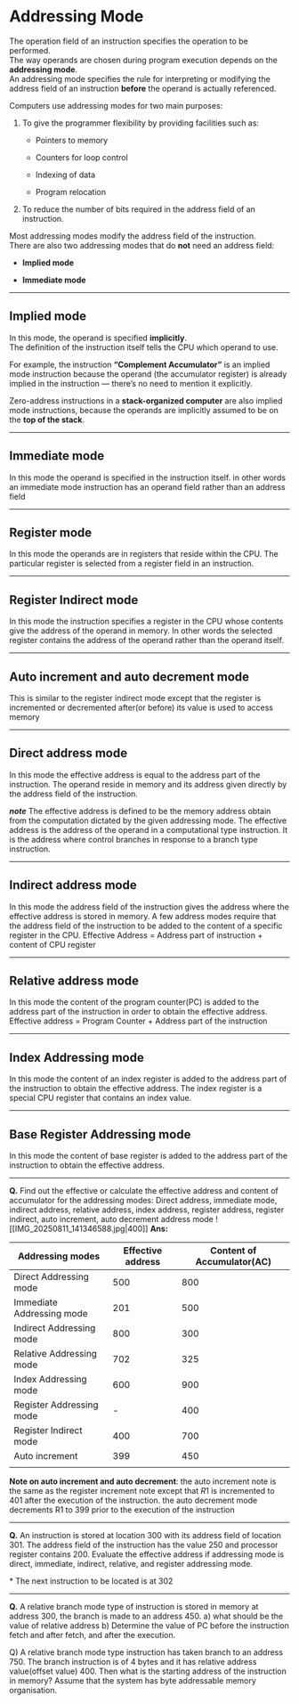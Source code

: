 # Addressing Mode
The operation field of an instruction specifies the operation to be performed.  
The way operands are chosen during program execution depends on the **addressing mode**.  
An addressing mode specifies the rule for interpreting or modifying the address field of an instruction **before** the operand is actually referenced.

Computers use addressing modes for two main purposes:

1. To give the programmer flexibility by providing facilities such as:
    
    - Pointers to memory
        
    - Counters for loop control
        
    - Indexing of data
        
    - Program relocation
        
2. To reduce the number of bits required in the address field of an instruction.
    

Most addressing modes modify the address field of the instruction.  
There are also two addressing modes that do **not** need an address field:

- **Implied mode**
    
- **Immediate mode**

---
## Implied mode
In this mode, the operand is specified **implicitly**.  
The definition of the instruction itself tells the CPU which operand to use.

For example, the instruction **“Complement Accumulator”** is an implied mode instruction because the operand (the accumulator register) is already implied in the instruction — there’s no need to mention it explicitly.

Zero-address instructions in a **stack-organized computer** are also implied mode instructions, because the operands are implicitly assumed to be on the **top of the stack**.


---
## Immediate mode

In this mode the operand is specified in the instruction itself. in other words an immediate mode instruction has an operand field rather than an address field

--- 
## Register mode

In this mode the operands are in registers that reside within the CPU. The particular register is selected from a register field in an instruction.

---
## Register Indirect mode

In this mode the instruction specifies a register in the CPU whose contents give the address of the operand in memory. In other words the selected register contains the address of the operand rather than the operand itself.

---
## Auto increment and auto decrement mode

This is similar to the register indirect mode except that the register is incremented or decremented after(or before) its value is used to access memory

---
## Direct address mode

In this mode the effective address is equal to the address part of the instruction. The operand reside in memory and its address given directly by the address field of the instruction. 

**_note_**
The effective address is defined to be the memory address obtain from the computation dictated by the given addressing mode. The effective address is the address of the operand in a computational type instruction. It is the address where control branches in response to a branch type instruction.

---
## Indirect address mode

In this mode the address field of the instruction gives the address where the effective address is stored in memory. 
    A few address modes require that the address field of the instruction to be added to the content of a specific register in the CPU. 
	Effective Address = Address part of instruction + content of CPU register

---
## Relative address mode

In this mode the content of the program counter(PC) is added to the address part of the instruction in order to obtain the effective address. 
	Effective address = Program Counter + Address part of the instruction

---
## Index Addressing mode
In this mode the content of an index register is added to the address part of the instruction to obtain the effective address. The index register is a special CPU register that contains an index value.

---
## Base Register Addressing mode
In this mode the content of base register is added to the address part of the instruction to obtain the effective address.

---
**Q.** Find out the effective or calculate the effective address and content of accumulator for the addressing modes: Direct address, immediate mode, indirect address, relative address, index address, register address, register indirect, auto increment, auto decrement address mode
![[IMG_20250811_141346588.jpg|400]]
**Ans:**

| Addressing modes          | Effective address | Content of Accumulator(AC) |
| ------------------------- | ----------------- | -------------------------- |
| Direct Addressing mode    | 500               | 800                        |
| Immediate Addressing mode | 201               | 500                        |
| Indirect Addressing mode  | 800               | 300                        |
| Relative Addressing mode  | 702               | 325                        |
| Index Addressing mode     | 600               | 900                        |
| Register Addressing mode  | -                 | 400                        |
| Register Indirect mode    | 400               | 700                        |
| Auto increment            | 399               | 450                        |
|                           |                   |                            |

**Note on auto increment and auto decrement**:
the auto increment note is the same as the register increment note except that $R1$ is incremented to 401 after the execution of the instruction. 
the auto decrement mode decrements R1 to 399 prior to the execution of the instruction

---
**Q.** An instruction is stored at location 300 with its address field of location 301. The address field of the instruction has the value 250 and processor register contains 200. Evaluate the effective address if addressing mode is direct, immediate, indirect, relative, and register addressing mode.


\* The next instruction to be located is at 302

---
**Q.** A relative branch mode type of instruction is stored in memory at address 300, the branch is made to an address 450.
a) what should be the value of relative address 
b) Determine the value of PC before the instruction fetch and after fetch, and after the execution.



Q) A relative branch mode type instruction has taken branch to an address 750. The branch instruction is of 4 bytes and it has relative address value(offset value) 400. Then what is the starting address of the instruction in memory? Assume that the system has byte addressable memory organisation.